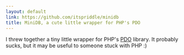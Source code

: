 ```yaml
---
layout: default
link: https://github.com/itspriddle/minidb
title: MiniDB, a cute little wrapper for PHP's PDO
---
```


I threw together a tiny little wrapper for PHP's
[PDO](http://php.net/manual/en/book.pdo.php) library. It probably sucks, but
it may be useful to someone stuck with PHP :)
